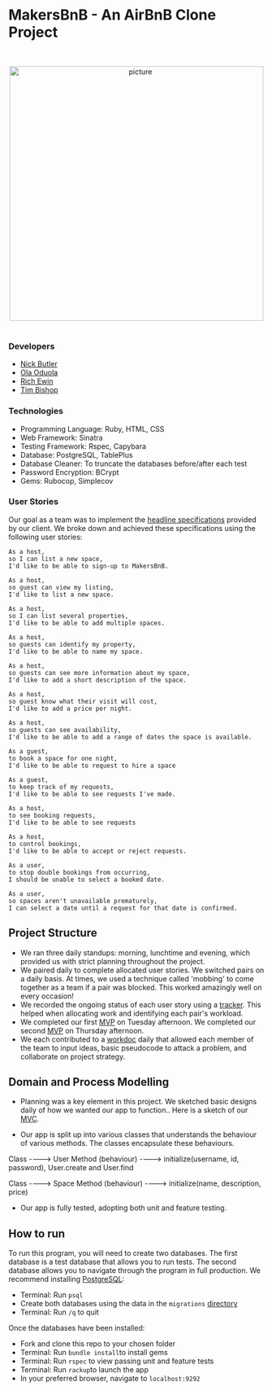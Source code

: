 # MakersBnB - An AirBnB Clone Project

<br>
<p align="center">
<img width="500" alt="picture" src="https://github.com/RichEwin/Makers_BnB/blob/master/images/Screenshot%202020-06-20%20at%2012.24.55.png?raw=true">
<br><br>

### Developers

- [Nick Butler](https://github.com/nwmbutler)
- [Ola Oduola](https://github.com/ooduola)
- [Rich Ewin](https://github.com/RichEwin)
- [Tim Bishop](https://github.com/TimCPB)

### Technologies

- Programming Language: Ruby, HTML, CSS
- Web Framework: Sinatra
- Testing Framework: Rspec, Capybara
- Database: PostgreSQL, TablePlus
- Database Cleaner: To truncate the databases before/after each test
- Password Encryption: BCrypt
- Gems: Rubocop, Simplecov

### User Stories

Our goal as a team was to implement the [headline specifications](https://github.com/makersacademy/course/blob/master/makersbnb/specification_and_mockups.md) provided by our client. We broke down and achieved these specifications using the following user stories:

```
As a host,
so I can list a new space,
I'd like to be able to sign-up to MakersBnB.
```
```
As a host,
so guest can view my listing,
I'd like to list a new space.
```
```
As a host,
so I can list several properties,
I'd like to be able to add multiple spaces.
```
```
As a host,
so guests can identify my property,
I'd like to be able to name my space.
```
```
As a host,
so guests can see more information about my space,
I'd like to add a short description of the space.
```
```
As a host,
so guest know what their visit will cost,
I'd like to add a price per night.
```
```
As a host,
so guests can see availability,
I'd like to be able to add a range of dates the space is available.
```
```
As a guest,
to book a space for one night,
I'd like to be able to request to hire a space
```
```
As a guest,
to keep track of my requests,
I'd like to be able to see requests I've made.
```
```
As a host,
to see booking requests,
I'd like to be able to see requests
```
```
As a host,
to control bookings,
I'd like to be able to accept or reject requests.
```
```
As a user,
to stop double bookings from occurring,
I should be unable to select a booked date.
```
```
As a user,
so spaces aren't unavailable prematurely,
I can select a date until a request for that date is confirmed.
```

## Project Structure

- We ran three daily standups: morning, lunchtime and evening, which provided us with strict planning throughout the project.
- We paired daily to complete allocated user stories. We switched pairs on a daily basis. At times, we used a technique called 'mobbing' to come together as a team if a pair was blocked. This worked amazingly well on every occasion!
- We recorded the ongoing status of each user story using a [tracker](https://docs.google.com/spreadsheets/d/1jswG38PSips2JDHxPaiDdRx4TFHlVArAW4ObTufB7QI/edit#gid=0). This helped when allocating work and identifying each pair's workload.
- We completed our first [MVP](https://github.com/ooduola/MakersBnB/blob/master/images/MakersBnB_page1.png) on Tuesday afternoon. We completed our second [MVP](https://miro.com/app/board/o9J_kqxPy_8=/) on Thursday afternoon.
- We each contributed to a [workdoc](https://docs.google.com/document/d/1JNtCI9AY3DX4AiPzJy0I_Pzj_E0sV-UHCisdHpChO4c/edit?usp=sharing) daily that allowed each member of the team to input ideas, basic pseudocode to attack a problem, and collaborate on project strategy.

## Domain and Process Modelling

- Planning was a key element in this project. We sketched basic designs daily of how we wanted our app to function.. Here is a sketch of our [MVC](https://github.com/ooduola/MakersBnB/blob/master/images/MakersBnB_mvp2.png?raw=true).

- Our app is split up into various classes that understands the behaviour of various methods. The classes encapsulate these behaviours.

Class ----> User
Method (behaviour) ----> initialize(username, id, password), User.create and User.find

Class ----> Space
Method (behaviour) ----> initialize(name, description, price)

- Our app is fully tested, adopting both unit and feature testing.

## How to run

To run this program, you will need to create two databases. The first database is a test database that allows you to run tests. The second database allows you to navigate through the program in full production. We recommend installing [PostgreSQL](https://www.postgresql.org/):

- Terminal: Run ```psql```
- Create both databases using the data in the ```migrations``` [directory](https://github.com/ooduola/MakersBnB/tree/master/dbNT/migrations)
- Terminal: Run ```/q``` to quit

Once the databases have been installed:

- Fork and clone this repo to your chosen folder
- Terminal: Run ```bundle install```to install gems
- Terminal: Run ```rspec``` to view passing unit and feature tests
- Terminal: Run ```rackup```to launch the app
- In your preferred browser, navigate to ```localhost:9292```
